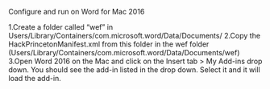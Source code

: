 Configure and run on Word for Mac 2016

1.Create a folder called “wef” in Users/Library/Containers/com.microsoft.word/Data/Documents/
2.Copy the HackPrincetonManifest.xml from this folder in the wef folder (Users/Library/Containers/com.microsoft.word/Data/Documents/wef)
3.Open Word 2016 on the Mac and click on the Insert tab > My Add-ins drop down. You should see the add-in listed in the drop down. Select it and it will load the add-in.
